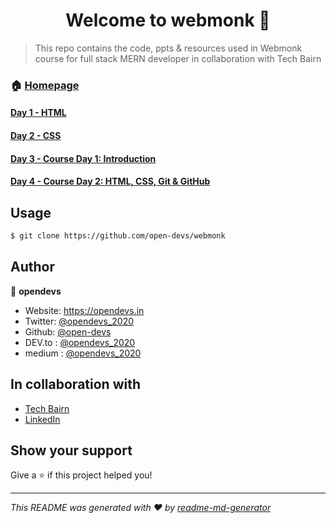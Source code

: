 <h1 align="center">Welcome to webmonk 👋</h1>

> This repo contains the code, ppts &amp; resources used in Webmonk course for full stack MERN developer in collaboration with Tech Bairn


### 🏠 [Homepage](https://github.com/open-devs/webmonk)

#### [Day 1 - HTML](https://github.com/open-devs/webmonk/tree/master/Day%201)
#### [Day 2 - CSS](https://github.com/open-devs/webmonk/tree/master/Day%202)
#### [Day 3 - Course Day 1: Introduction](https://github.com/open-devs/webmonk/tree/master/Course%20Day%201)
#### [Day 4 - Course Day 2: HTML, CSS, Git & GitHub](https://github.com/open-devs/webmonk/tree/master/Course%20Day%202)

## Usage

```sh
$ git clone https://github.com/open-devs/webmonk
```

## Author

👤 **opendevs**

* Website: https://opendevs.in
* Twitter: [@opendevs_2020](https://twitter.com/opendevs_2020)
* Github: [@open-devs](https://github.com/open-devs)
* DEV.to : [@opendevs_2020](https://dev.to/opendevs_2020)
* medium : [@opendevs_2020](https://medium.com/@opendevs_2020)

## In collaboration with 

* [Tech Bairn](https://techbairn.com/)
* [LinkedIn](https://www.linkedin.com/company/techbairn/)

## Show your support

Give a ⭐️ if this project helped you!

***
_This README was generated with ❤️ by [readme-md-generator](https://github.com/kefranabg/readme-md-generator)_
